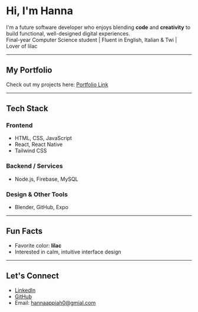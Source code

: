 # Hi, I'm Hanna

I'm a future software developer who enjoys blending **code** and **creativity** to build functional, well-designed digital experiences.  
Final-year Computer Science student | Fluent in English, Italian & Twi | Lover of lilac  

---

## My Portfolio
Check out my projects here: [Portfolio Link](https://portfolio-mztz.vercel.app/)  

---

## Tech Stack

### Frontend
- HTML, CSS, JavaScript  
- React, React Native  
- Tailwind CSS  

### Backend / Services
- Node.js, Firebase, MySQL  

### Design & Other Tools
- Blender, GitHub, Expo  

---

## Fun Facts
- Favorite color: **lilac**  
- Interested in calm, intuitive interface design  

---

## Let's Connect
- [LinkedIn](https://www.linkedin.com/in/hanna-appiah/)  
- [GitHub](https://github.com/itsHanna27)  
- Email: hannaappiah0@gmial.com  
